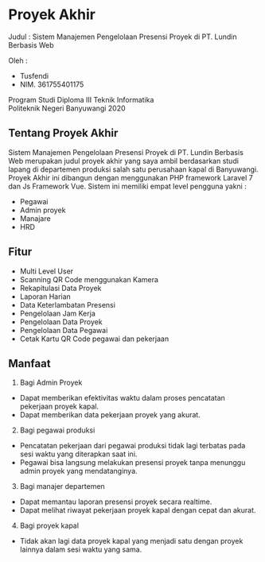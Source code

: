 # Proyek Akhir

Judul : Sistem Manajemen Pengelolaan Presensi Proyek di PT. Lundin Berbasis Web <br>

Oleh :
- Tusfendi
- NIM. 361755401175

Program Studi Diploma III Teknik Informatika <br>
Politeknik Negeri Banyuwangi 2020

## Tentang Proyek Akhir

Sistem Manajemen Pengelolaan Presensi Proyek di PT. Lundin Berbasis Web merupakan judul proyek akhir yang saya ambil berdasarkan studi lapang di departemen produksi salah satu perusahaan kapal di Banyuwangi. Proyek Akhir ini dibangun dengan menggunakan PHP framework Laravel 7 dan Js Framework Vue. Sistem ini memiliki empat level pengguna yakni :
- Pegawai
- Admin proyek
- Manajare
- HRD

## Fitur

- Multi Level User
- Scanning QR Code menggunakan Kamera
- Rekapitulasi Data Proyek
- Laporan Harian
- Data Keterlambatan Presensi
- Pengelolaan Jam Kerja
- Pengelolaan Data Proyek
- Pengelolaan Data Pegawai
- Cetak Kartu QR Code pegawai dan pekerjaan

## Manfaat 

1.	Bagi Admin Proyek
 - Dapat memberikan efektivitas waktu dalam proses pencatatan pekerjaan proyek kapal.
 - Dapat memberikan data pekerjaan proyek yang akurat.
2. Bagi pegawai produksi
 - Pencatatan pekerjaan dari pegawai produksi tidak lagi terbatas pada sesi waktu yang diterapkan saat ini.
 - Pegawai bisa langsung melakukan presensi proyek tanpa menunggu admin proyek yang mendatanginya.
3.	Bagi manajer departemen
 - Dapat memantau laporan presensi proyek secara realtime.
 - Dapat melihat riwayat pekerjaan proyek kapal dengan cepat dan akurat.
4.	Bagi proyek kapal
 - Tidak akan lagi data proyek kapal yang menjadi satu dengan proyek lainnya dalam sesi waktu yang sama.
